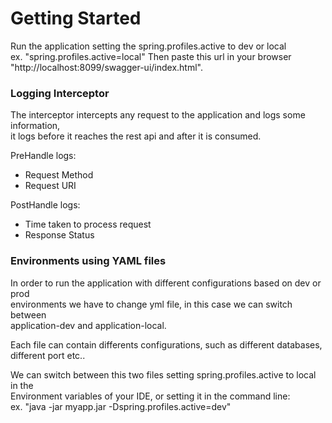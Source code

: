 # Getting Started
Run the application setting the spring.profiles.active to dev or local  
ex. "spring.profiles.active=local"
Then paste this url in your browser "http://localhost:8099/swagger-ui/index.html".

### Logging Interceptor
The interceptor intercepts any request to the application and logs some information,  
it logs before it reaches the rest api and after it is consumed.

PreHandle logs:
* Request Method
* Request URI

PostHandle logs:
* Time taken to process request
* Response Status

### Environments using YAML files
In order to run the application with different configurations based on dev or prod  
environments we have to change yml file, in this case we can switch between  
application-dev and application-local.

Each file can contain differents configurations, such as different databases,  
different port etc..

We can switch between this two files setting spring.profiles.active to local in the  
Environment variables of your IDE, or setting it in the command line:  
ex. "java -jar myapp.jar -Dspring.profiles.active=dev"
